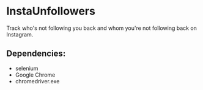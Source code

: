 # InstaUnfollowers

Track who's not following you back and whom you're not following back on Instagram.

## Dependencies:

- selenium
- Google Chrome
- chromedriver.exe
